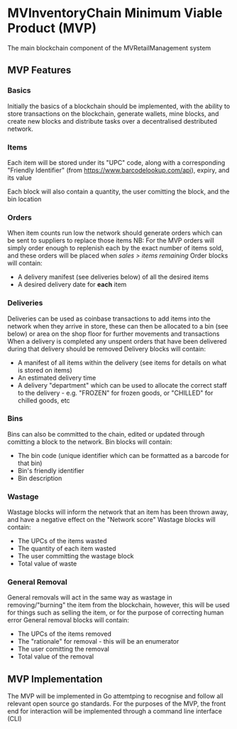 # MVInventoryChain Minimum Viable Product (MVP)
The main blockchain component of the MVRetailManagement system

## MVP Features
### Basics
Initially the basics of a blockchain should be implemented, with the ability to store transactions on the blockchain, generate wallets, mine blocks, and create new blocks and distribute tasks over a decentralised destributed network.

### Items
Each item will be stored under its "UPC" code, along with a corresponding "Friendly Identifier" (from https://www.barcodelookup.com/api), expiry, and its value

Each block will also contain a quantity, the user comitting the block, and the bin location

### Orders
When item counts run low the network should generate orders which can be sent to suppliers to replace those items
NB: For the MVP orders will simply order enough to replenish each by the exact number of items sold, and these orders will be placed when *sales > items remaining*
Order blocks will contain:
* A delivery manifest (see deliveries below) of all the desired items
* A desired delivery date for **each** item

### Deliveries
Deliveries can be used as coinbase transactions to add items into the network when they arrive in store, these can then be allocated to a bin (see below) or area on the shop floor for further movements and transactions
When a delivery is completed any unspent orders that have been delivered during that delivery should be removed
Delivery blocks will contain:
* A manifest of all items within the delivery (see items for details on what is stored on items)
* An estimated delivery time
* A delivery "department" which can be used to allocate the correct staff to the delivery - e.g. "FROZEN" for frozen goods, or "CHILLED" for chilled goods, etc

### Bins
Bins can also be committed to the chain, edited or updated through comitting a block to the network.
Bin blocks will contain:
* The bin code (unique identifier which can be formatted as a barcode for that bin)
* Bin's friendly identifier
* Bin description

### Wastage
Wastage blocks will inform the network that an item has been thrown away, and have a negative effect on the "Network score"
Wastage blocks will contain:
* The UPCs of the items wasted
* The quantity of each item wasted
* The user committing the wastage block
* Total value of waste

### General Removal
General removals will act in the same way as wastage in removing/"burning" the item from the blockchain, however, this will be used for things such as selling the item, or for the purpose of correcting human error
General removal blocks will contain:
* The UPCs of the items removed
* The "rationale" for removal - this will be an enumerator 
* The user comitting the removal
* Total value of the removal

## MVP Implementation
The MVP will be implemented in Go attemtping to recognise and follow all relevant open source go standards.
For the purposes of the MVP, the front end for interaction will be implemented through a command line interface (CLI)